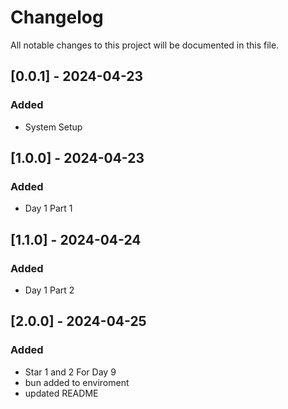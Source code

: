 # Changelog

All notable changes to this project will be documented in this file.

## [0.0.1] - 2024-04-23

### Added

- System Setup

## [1.0.0] - 2024-04-23

### Added

- Day 1 Part 1 

## [1.1.0] - 2024-04-24

### Added

- Day 1 Part 2

## [2.0.0] - 2024-04-25

### Added

- Star 1 and 2 For Day 9
- bun added to enviroment 
- updated README